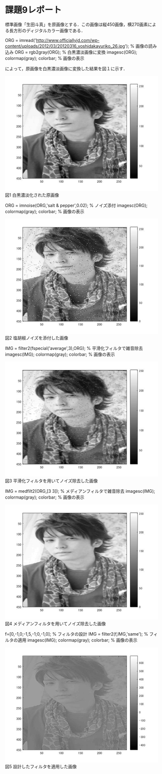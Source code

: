 # 課題9レポート

標準画像「生田斗真」を原画像とする．この画像は縦450画像，横270画素による長方形のディジタルカラー画像である．

 ORG = imread('http://www.officiallyjd.com/wp-content/uploads/2012/03/20120316_yoshidakayuriko_26.jpg'); % 画像の読み込み 
 ORG = rgb2gray(ORG); % 白黒濃淡画像に変換 
 imagesc(ORG); colormap(gray); colorbar; % 画像の表示 

によって，原画像を白黒濃淡画像に変換した結果を図１に示す．

![原画像](kadai9image1.jpg )  
図1 白黒濃淡化された原画像

 ORG = imnoise(ORG,'salt & pepper',0.02); % ノイズ添付 
 imagesc(ORG); colormap(gray); colorbar; % 画像の表示 

![原画像](kadai9image2.jpg )  
図2 塩胡椒ノイズを添付した画像

IMG = filter2(fspecial('average',3),ORG); % 平滑化フィルタで雑音除去 
 imagesc(IMG); colormap(gray); colorbar; % 画像の表示

![原画像](kadai9image3.jpg )  
図3 平滑化フィルタを用いてノイズ除去した画像

 IMG = medfilt2(ORG,[3 3]); % メディアンフィルタで雑音除去 
 imagesc(IMG); colormap(gray); colorbar; % 画像の表示

![原画像](kadai9image4.jpg )  
図4 メディアンフィルタを用いてノイズ除去した画像

 f=[0,-1,0;-1,5,-1;0,-1,0]; % フィルタの設計 
 IMG = filter2(f,IMG,'same'); % フィルタの適用 
 imagesc(IMG); colormap(gray); colorbar; % 画像の表示 
 
 ![原画像](kadai9image5.jpg )  
図5 設計したフィルタを適用した画像

